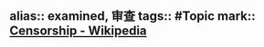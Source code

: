 alias:: examined, 审查
tags:: #Topic
mark:: [Censorship - Wikipedia](https://en.wikipedia.org/wiki/Censorship)
-